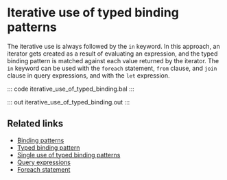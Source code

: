 # Iterative use of typed binding patterns

The iterative use is always followed by the `in` keyword. In this approach, an iterator gets created as a result of evaluating an expression, and the typed binding pattern is matched against each value returned by the iterator. The `in` keyword can be used with the `foreach` statement, `from` clause, and `join` clause in query expressions, and with the `let` expression.

::: code iterative_use_of_typed_binding.bal :::

::: out iterative_use_of_typed_binding.out :::

## Related links
- [Binding patterns](/learn/by-example/binding-patterns/)
- [Typed binding pattern](/learn/by-example/typed-binding-pattern/)
- [Single use of typed binding patterns](/learn/by-example/single-use-of-typed-binding/)
- [Query expressions](/learn/by-example/query-expressions/)
- [Foreach statement](/learn/by-example/foreach-statement/)
